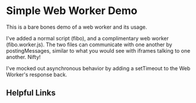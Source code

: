 # Simple Web Worker Demo

This is a bare bones demo of a web worker and its usage.

I've added a normal script (fibo), and a complimentary web worker (fibo.worker.js).
The two files can communicate with one another by postingMessages, similar to what you
would see with iframes talking to one another.  Nifty!

I've mocked out asynchronous behavior by adding a setTimeout to the Web Worker's response
back.

## Helpful Links

[](https://developer.mozilla.org/en-US/docs/Web/API/Web_Workers_API/Using_web_workers)